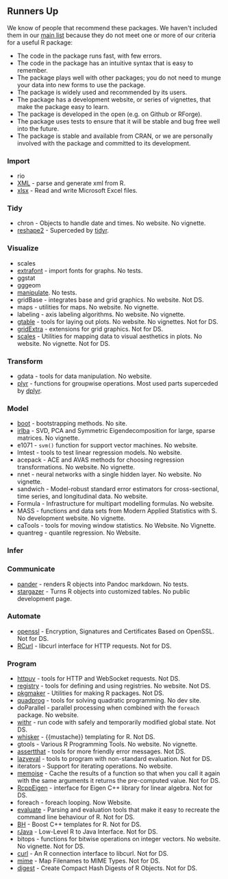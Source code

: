 
Runners Up
----------

We know of people that recommend these packages. We haven't included them in our [main list](README.md) because they do not meet one or more of our criteria for a useful R package:

-   The code in the package runs fast, with few errors.
-   The code in the package has an intuitive syntax that is easy to remember.
-   The package plays well with other packages; you do not need to munge your data into new forms to use the package.
-   The package is widely used and recommended by its users.
-   The package has a development website, or series of vignettes, that make the package easy to learn.
-   The package is developed in the open (e.g. on Github or RForge).
-   The package uses tests to ensure that it will be stable and bug free well into the future.
-   The package is stable and available from CRAN, or we are personally involved with the package and committed to its development.

### Import

-   rio
-   [XML](http://www.omegahat.net/RSXML/) - parse and generate xml from R.
-   [xlsx](https://github.com/dragua/xlsx) - Read and write Microsoft Excel files.

### Tidy

-   chron - Objects to handle date and times. No website. No vignette.
-   [reshape2]() - Superceded by [tidyr](https://github.com/hadley/tidyr).

### Visualize

-   scales
-   [extrafont](https://github.com/wch/extrafont) - import fonts for graphs. No tests.
-   ggstat
-   gggeom
-   [manipulate](https://support.rstudio.com/hc/en-us/articles/200551906-Interactive-Plotting-with-Manipulate). No tests.
-   gridBase - integrates base and grid graphics. No website. Not DS.
-   maps - utilities for maps. No website. No vignette.
-   labeling - axis labeling algorithms. No website. No vignette.
-   [gtable]() - tools for laying out plots. No website. No vignettes. Not for DS.
-   [gridExtra](https://github.com/baptiste/gridextra) - extensions for grid graphics. Not for DS.
-   [scales]() - Utilities for mapping data to visual aesthetics in plots. No website. No vignette. Not for DS.

### Transform

-   gdata - tools for data manipulation. No website.
-   [plyr]() - functions for groupwise operations. Most used parts superceded by [dplyr](https://github.com/hadley/dplyr).

### Model

-   [boot](https://cran.r-project.org/doc/Rnews/Rnews_2002-3.pdf) - bootstrapping methods. No site.
-   [irlba](https://github.com/bwlewis/irlba/issues) - SVD, PCA and Symmetric Eigendecomposition for large, sparse matrices. No vignette.
-   e1071 - `svm()` function for support vector machines. No website.
-   lmtest - tools to test linear regression models. No website.
-   acepack - ACE and AVAS methods for choosing regression transformations. No website. No vignette.
-   nnet - neural networks with a single hidden layer. No website. No vignette.
-   sandwich - Model-robust standard error estimators for cross-sectional, time series, and longitudinal data. No website.
-   Formula - Infrastructure for multipart modelling formulas. No website.
-   MASS - functions and data sets from Modern Applied Statistics with S. No development website. No vignette.
-   caTools - tools for moving window statistics. No Website. No Vignette.
-   quantreg - quantile regression. No Website.

### Infer

### Communicate

-   [pander](http://rapporter.github.io/pander/) - renders R objects into Pandoc markdown. No tests.
-   [stargazer](https://cran.r-project.org/web/packages/stargazer/vignettes/stargazer.pdf) - Turns R objects into customized tables. No public development page.

### Automate

-   [openssl](https://github.com/jeroenooms/openssl) - Encryption, Signatures and Certificates Based on OpenSSL. Not for DS.
-   [RCurl](http://www.omegahat.net/RCurl/) - libcurl interface for HTTP requests. Not for DS.

### Program

-   [httpuv](https://github.com/rstudio/httpuv) - tools for HTTP and WebSocket requests. Not DS.
-   [registry](https://cran.r-project.org/web/packages/registry/vignettes/registry.pdf) - tools for defining and using registries. No website. Not DS.
-   [pkgmaker](http://renozao.github.io/pkgmaker/) - Utilities for making R packages. Not DS.
-   [quadprog](http://blog.ryanwalker.us/2014/01/solving-quadratic-progams-with-rs.html) - tools for solving quadratic programming. No dev site.
-   doParallel - parallel processing when combined with the `foreach` package. No website.
-   [withr](https://github.com/jimhester/withr) - run code with safely and temporarily modified global state. Not DS.
-   [whisker](https://github.com/edwindj/whisker) - {{mustache}} templating for R. Not DS.
-   gtools - Various R Programming Tools. No website. No vignette.
-   [assertthat](https://github.com/hadley/assertthat) - tools for more friendly error messages. Not DS.
-   [lazyeval](https://github.com/hadley/lazyeval) - tools to program with non-standard evaluation. Not for DS.
-   iterators - Support for iterating operations. No website.
-   [memoise](https://github.com/hadley/memoise) - Cache the results of a function so that when you call it again with the same arguments it returns the pre-computed value. Not for DS.
-   [RcppEigen](http://eigen.tuxfamily.org/) - interface for Eigen C++ library for linear algebra. Not for DS.
-   foreach - foreach looping. Now Website.
-   [evaluate]() - Parsing and evaluation tools that make it easy to recreate the command line behaviour of R. Not for DS.
-   [BH](https://github.com/eddelbuettel/bh) - Boost C++ templates for R. Not for DS.
-   [rJava](https://github.com/s-u/rJava) - Low-Level R to Java Interface. Not for DS.
-   bitops - functions for bitwise operations on integer vectors. No website. No vignette. Not for DS.
-   [curl](https://github.com/jeroenooms/curl) - An R connection interface to libcurl. Not for DS.
-   [mime](https://github.com/yihui/mime) - Map Filenames to MIME Types. Not for DS.
-   [digest](http://dirk.eddelbuettel.com/code/digest.html) - Create Compact Hash Digests of R Objects. Not for DS.
